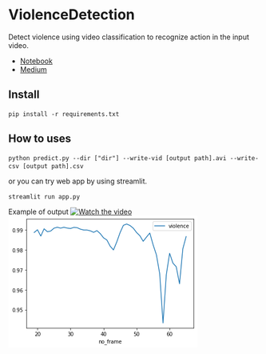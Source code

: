 # ViolenceDetection
Detect violence using video classification to recognize action in the input video.

- <a href='https://colab.research.google.com/drive/1v7OuiPpKz6FlPLOFtaDdyZfpKVgpmfm1?usp=sharing'> Notebook </a>
- <a href='https://medium.com/@monchinawat/%E0%B8%95%E0%B8%A3%E0%B8%A7%E0%B8%88%E0%B8%88%E0%B8%B1%E0%B8%9A%E0%B8%84%E0%B8%A7%E0%B8%B2%E0%B8%A1%E0%B8%A3%E0%B8%B8%E0%B8%99%E0%B9%81%E0%B8%A3%E0%B8%87%E0%B8%94%E0%B9%89%E0%B8%A7%E0%B8%A2-video-classification-%E0%B8%89%E0%B8%9A%E0%B8%B1%E0%B8%9A%E0%B8%87%E0%B9%88%E0%B8%B2%E0%B8%A2-d2bbf894149f'> Medium </a>
## Install
```
pip install -r requirements.txt
```

## How to uses
```
python predict.py --dir ["dir"] --write-vid [output path].avi --write-csv [output path].csv
```

or you can try web app by using streamlit.
```
streamlit run app.py
```

Example of output
[![Watch the video](https://img.youtube.com/vi/ngz5GU7KlM4/maxresdefault.jpg)](https://youtu.be/ngz5GU7KlM4)
![plot](https://github.com/monshinawatra/ViolenceDetection/blob/main/preview/output.png?raw=true)
